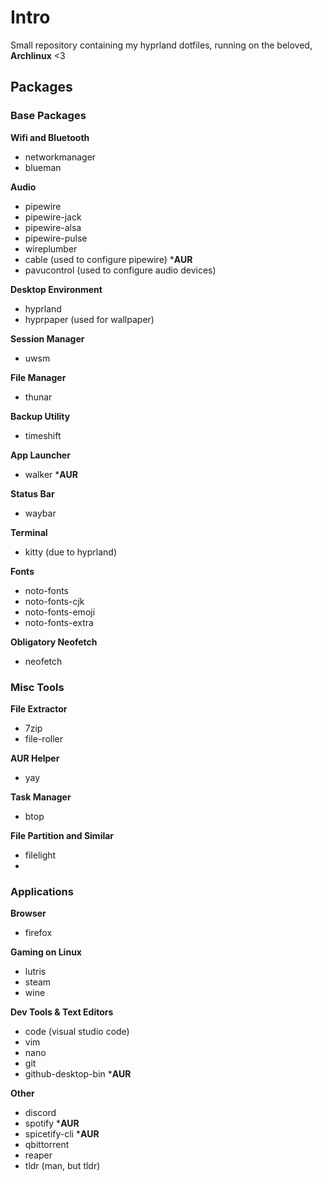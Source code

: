 # Intro
Small repository containing my hyprland dotfiles, running on the beloved, **Archlinux** <3

## Packages
### Base Packages
**Wifi and Bluetooth**
- networkmanager
- blueman

**Audio**
- pipewire
- pipewire-jack
- pipewire-alsa
- pipewire-pulse
- wireplumber
- cable (used to configure pipewire) ***AUR**
- pavucontrol (used to configure audio devices)

**Desktop Environment**
- hyprland
- hyprpaper (used for wallpaper)

**Session Manager**
- uwsm

**File Manager**
- thunar

**Backup Utility**
- timeshift

**App Launcher**
- walker ***AUR**

**Status Bar**
- waybar

**Terminal**
- kitty (due to hyprland)

**Fonts**
- noto-fonts
- noto-fonts-cjk
- noto-fonts-emoji
- noto-fonts-extra

**Obligatory Neofetch**
- neofetch

### Misc Tools
**File Extractor**
- 7zip
- file-roller

**AUR Helper**
- yay

**Task Manager**
- btop

**File Partition and Similar**
- filelight
-
### Applications
**Browser**
- firefox

**Gaming on Linux**
- lutris
- steam
- wine

**Dev Tools & Text Editors**
- code (visual studio code)
- vim
- nano
- git
- github-desktop-bin ***AUR**

**Other**
- discord
- spotify ***AUR**
- spicetify-cli ***AUR**
- qbittorrent
- reaper
- tldr (man, but tldr)
